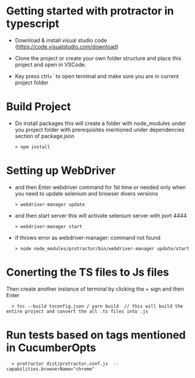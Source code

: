 # Getting started with protractor in typescript

- Download & install visual studio code (https://code.visualstudio.com/download)

- Clone the project or create your own folder structure and place this project and open in VSCode.

- Key press ctrl+` to open terminal and make sure you are in current project folder

# Build Project
- Do install packages this will create a folder with node_modules under you project folder with prerequisites mentioned under dependencies section of package.json

      > npm install 

# Setting up WebDriver
- and then Enter webdriver command for 1st time or needed only when you need to update selenium and browser divers versions

      > webdriver-manager update

- and then start server this will activate selenium server with port 4444

      > webdriver-manager start

- if throws error as webdriver-manager: command not found

      > node node_modules/protractor/bin/webdriver-manager update/start

# Conerting the TS files to Js files
Then create another instance of terminal by clicking the + sign and then Enter

      > tsc --build tsconfig.json / yarn build  // this will build the entire project and convert the all .ts files into .js 

# Run tests based on tags mentioned in CucumberOpts
      > protractor dist/protractor.conf.js  --capabilities.browserName="chrome" 
